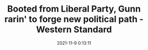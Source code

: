 ---
"title": "Booted from Liberal Party, Gunn rarin' to forge new political path - Western Standard"
"date": "2021-11-9 0:13:11"
"feed_name": "GOOGLENEWSDRILLING"
"feed_website": "https://news.google.com/search?q=drilling%2Bincident&hl=en-US&gl=US&ceid=US:en"
"feed_rss": "https://news.google.com/rss/search?q=drilling%2Bincident&hl=en-US&gl=US&ceid=US:en"
"link": "https://westernstandardonline.com/2021/11/booted-from-liberal-party-gunn-rarin-to-forge-new-political-path/"
"source": "{'href': 'https://westernstandardonline.com', 'title': 'Western Standard'}"
"file": "_posts/2021-1-1-1a65ef5615ef81ef0a5a076b4cf50783a411ad01.md"
"accident": "0"
"drilling": "0"
"dead": "0"
"injured": "0"
"arrested": "0"
"place": "unknown place"
"where": "unknown site"
"causes": "unknown"
"place_uri": "unknown place"
---